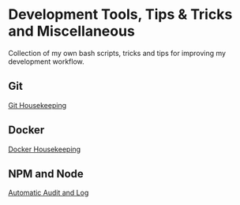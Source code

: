 # Development Tools, Tips & Tricks and Miscellaneous
Collection of my own bash scripts, tricks and tips for improving my development workflow.

## Git
[Git Housekeeping](git_housekeeping.md)

## Docker
[Docker Housekeeping](docker_housekeeping.md)

## NPM and Node
[Automatic Audit and Log](findPackagesAndExecuteNPMAuditFix.sh)
